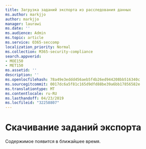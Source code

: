 ```yaml
---
title: Загрузка заданий экспорта из расследования данных
ms.author: markjjo
author: markjjo
manager: laurawi
ms.date: ''
ms.audience: Admin
ms.topic: article
ms.service: O365-seccomp
localization_priority: Normal
ms.collection: M365-security-compliance
search.appverid:
- MOE150
- MET150
ms.assetid: ''
description: ''
ms.openlocfilehash: 78a49e3eddd456aeb5f4b26ed944208bb516340c
ms.sourcegitcommit: 0017dc6a5f81c165d9dfd88be39a6bb17856582e
ms.translationtype: MT
ms.contentlocale: ru-RU
ms.lasthandoff: 04/23/2019
ms.locfileid: "32258807"
---
```

# <a name="download-export-jobs"></a>Скачивание заданий экспорта

Содержимое появится в ближайшее время.